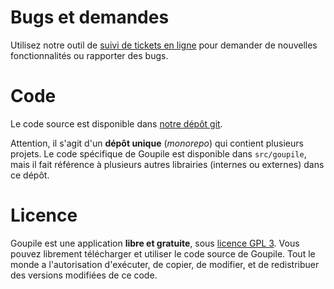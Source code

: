 # Bugs et demandes

Utilisez notre outil de [suivi de tickets en ligne](https://codeberg.org/Koromix/goupile/issues) pour demander de nouvelles fonctionnalités ou rapporter des bugs.

# Code

Le code source est disponible dans [notre dépôt git](https://codeberg.org/Koromix/rygel).

Attention, il s'agit d'un **dépôt unique** (*monorepo*) qui contient plusieurs projets. Le code spécifique de Goupile est disponible dans `src/goupile`, mais il fait référence à plusieurs autres librairies (internes ou externes) dans ce dépôt.

# Licence

Goupile est une application **libre et gratuite**, sous [licence GPL 3](https://www.gnu.org/licenses/#GPL). Vous pouvez librement télécharger et utiliser le code source de Goupile. Tout le monde a l'autorisation d'exécuter, de copier, de modifier, et de redistribuer des versions modifiées de ce code.
